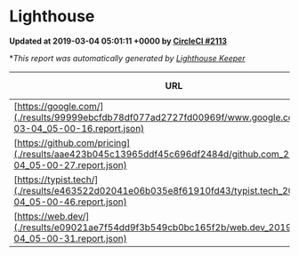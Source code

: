 
# Lighthouse

**Updated at 2019-03-04 05:01:11 +0000 by [CircleCI #2113](https://circleci.com/gh/ItinerisLtd/lighthouse-keeper-example/2113)**

**This report was automatically generated by [Lighthouse Keeper](https://github.com/itinerisltd/lighthouse-keeper)*

| URL | Performance | Accessibility | Best Practices | SEO | PWA | Updated At |
| --- | --- | --- | --- | --- | --- | --- |
| [https://google.com/](./results/99999ebcfdb78df077ad2727fd00969f/www.google.com_2019-03-04_05-00-16.report.json) | 0.96 | 0.71 | 0.93 | 0.8 | 0.58 | 2019-03-04T05:00:16.394Z |
| [https://github.com/pricing](./results/aae423b045c13965ddf45c696df2484d/github.com_2019-03-04_05-00-27.report.json) | 0.8 | 0.89 | 0.93 | 0.9 | 0.58 | 2019-03-04T05:00:27.094Z |
| [https://typist.tech/](./results/e463522d02041e06b035e8f61910fd43/typist.tech_2019-03-04_05-00-46.report.json) | 1 |  |  |  |  | 2019-03-04T05:00:46.304Z |
| [https://web.dev/](./results/e09021ae7f54dd9f3b549cb0bc165f2b/web.dev_2019-03-04_05-00-31.report.json) | 0.97 | 0.93 | 0.93 | 0.91 | 1 | 2019-03-04T05:00:31.850Z |

